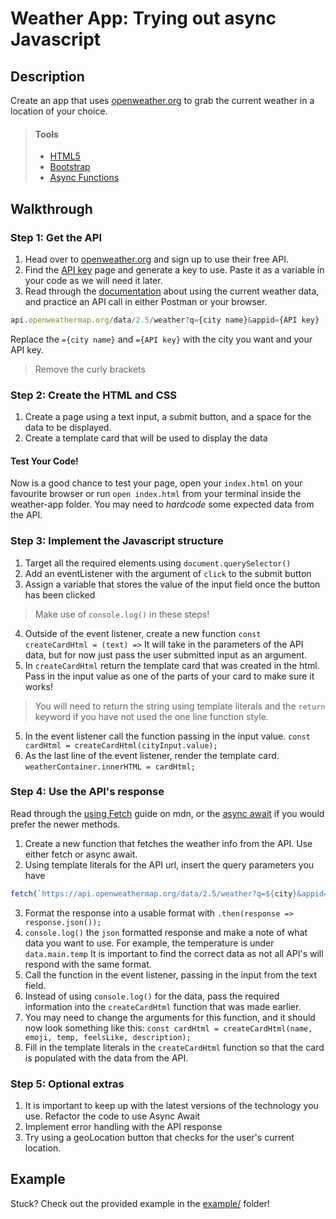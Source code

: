 # Weather App:  Trying out async Javascript

## Description

Create an app that uses [openweather.org](https://openweathermap.org/guide) to grab the current weather in a location of your choice.

> #### Tools
> - [HTML5](https://developer.mozilla.org/en-US/docs/Web/Guide/HTML/HTML5)
> - [Bootstrap](https://getbootstrap.com/)
> - [Async Functions](https://developer.mozilla.org/en-US/docs/Web/JavaScript/Reference/Statements/async_function)      
    
## Walkthrough

### Step 1: Get the API

1. Head over to [openweather.org](https://openweathermap.org/guide) and sign up to use their free API.
2. Find the [API key](https://home.openweathermap.org/api_keys) page and generate a key to use. Paste it as a variable in your code as we will need it later.
3. Read through the [documentation](https://openweathermap.org/current) about using the current weather data, and practice an API call in either Postman or your browser. 
``` javascript
api.openweathermap.org/data/2.5/weather?q={city name}&appid={API key}
```
Replace the `={city name}` and `={API key}` with the city you want and your API key. 
> Remove the curly brackets


### Step 2: Create the HTML and CSS

1. Create a page using a text input, a submit button, and a space for the data to be displayed. 
2. Create a template card that will be used to display the data


#### Test Your Code!
 Now is a good chance to test your page, open your `index.html` on your favourite browser or run `open index.html` from your terminal inside the weather-app folder. You may need to *hardcode* some expected data from the API.


### Step 3: Implement the Javascript structure

1. Target all the required elements using `document.querySelector()`
2. Add an eventListener with the argument of `click` to the submit button 
3. Assign a variable that stores the value of the input field once the button has been clicked
> Make use of `console.log()` in these steps!
4. Outside of the event listener, create a new function `const createCardHtml = (text) =>` It will take in the parameters of the API data, but for now just pass the user submitted input as an argument.  
5. In `createCardHtml` return the template card that was created in the html. Pass in the input value as one of the parts of your card to make sure it works!   
> You will need to return the string using template literals and the `return` keyword if you have not used the one line function style.
5. In the event listener call the function passing in the input value. `const cardHtml = createCardHtml(cityInput.value);`
6. As the last line of the event listener, render the template card. `weatherContainer.innerHTML = cardHtml;`

### Step 4: Use the API's response

Read through the [using Fetch](https://developer.mozilla.org/en-US/docs/Web/API/Fetch_API/Using_Fetch) guide on mdn, or the [async await](https://developer.mozilla.org/en-US/docs/Learn/JavaScript/Asynchronous/Async_await) if you would prefer the newer methods.

1. Create a new function that fetches the weather info from the API. Use either fetch or async await.
2. Using template literals for the API url, insert the query parameters you have 
``` javascript
fetch(`https://api.openweathermap.org/data/2.5/weather?q=${city}&appid=${appId}&units=metric`)
```
3. Format the response into a usable format with `.then(response => response.json());`
4. `console.log()` the `json` formatted response and make a note of what data you want to use. For example, the temperature is under `data.main.temp` It is important to find the correct data as not all API's will respond with the same format. 
5. Call the function in the event listener, passing in the input from the text field. 
6. Instead of using `console.log()` for the data, pass the required information into the `createCardHtml` function that was made earlier. 
7. You may need to change the arguments for this function, and it should now look something like this: `const cardHtml = createCardHtml(name, emoji, temp, feelsLike, description);`
8. Fill in the template literals in the `createCardHtml` function so that the card is populated with the data from the API.


### Step 5: Optional extras

1. It is important to keep up with the latest versions of the technology you use. Refactor the code to use Async Await
2. Implement error handling with the API response
3. Try using a geoLocation button that checks for the user's current location.


## Example

Stuck? Check out the provided example in the [example/](example/) folder!